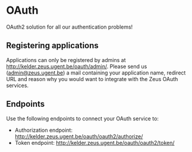 # OAuth
OAuth2 solution for all our authentication problems!

## Registering applications
Applications can only be registered by admins at
http://kelder.zeus.ugent.be/oauth/admin/. Please send us (admin@zeus.ugent.be)
a mail containing your application name, redirect URL and reason why you would
want to integrate with the Zeus OAuth services.

## Endpoints
Use the following endpoints to connect your OAuth service to:

* Authorization endpoint: http://kelder.zeus.ugent.be/oauth/oauth2/authorize/
* Token endpoint: http://kelder.zeus.ugent.be/oauth/oauth2/token/
